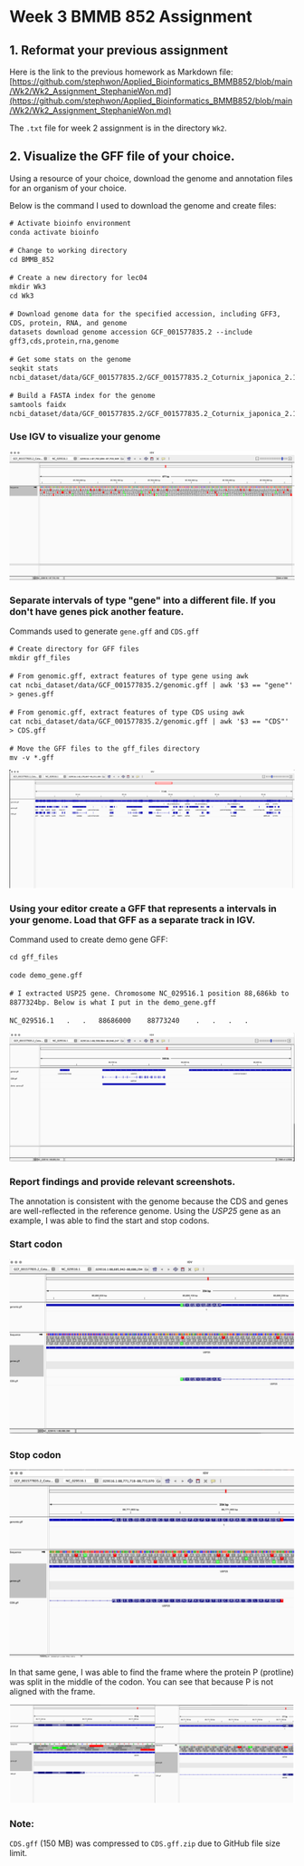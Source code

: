 # Week 3 BMMB 852 Assignment

## 1. Reformat your previous assignment
Here is the link to the previous homework as Markdown file:
[https://github.com/stephwon/Applied_Bioinformatics_BMMB852/blob/main/Wk2/Wk2_Assignment_StephanieWon.md](https://github.com/stephwon/Applied_Bioinformatics_BMMB852/blob/main/Wk2/Wk2_Assignment_StephanieWon.md)

The `.txt` file for week 2 assignment is in the directory `Wk2`.

## 2. Visualize the GFF file of your choice.
Using a resource of your choice, download the genome and annotation files for an organism of your choice.

Below is the command I used to download the genome and create files:

```
# Activate bioinfo environment
conda activate bioinfo

# Change to working directory
cd BMMB_852

# Create a new directory for lec04
mkdir Wk3
cd Wk3

# Download genome data for the specified accession, including GFF3, CDS, protein, RNA, and genome
datasets download genome accession GCF_001577835.2 --include gff3,cds,protein,rna,genome

# Get some stats on the genome
seqkit stats ncbi_dataset/data/GCF_001577835.2/GCF_001577835.2_Coturnix_japonica_2.1_genomic.fna

# Build a FASTA index for the genome
samtools faidx ncbi_dataset/data/GCF_001577835.2/GCF_001577835.2_Coturnix_japonica_2.1_genomic.fna

```

### Use IGV to visualize your genome
  ![genome](https://github.com/stephwon/Applied_Bioinformatics_BMMB852/blob/main/Wk3/image/IGV_genome_viz.png)


### Separate intervals of type "gene" into a different file. If you don't have genes pick another feature.

  Commands used to generate `gene.gff` and `CDS.gff`
  
  ```
  # Create directory for GFF files
  mkdir gff_files
  
  # From genomic.gff, extract features of type gene using awk
  cat ncbi_dataset/data/GCF_001577835.2/genomic.gff | awk '$3 == "gene"' > genes.gff
  
  # From genomic.gff, extract features of type CDS using awk
  cat ncbi_dataset/data/GCF_001577835.2/genomic.gff | awk '$3 == "CDS"' > CDS.gff
  
  # Move the GFF files to the gff_files directory
  mv -v *.gff
  ```

![gene-cds vis](https://github.com/stephwon/Applied_Bioinformatics_BMMB852/blob/main/Wk3/image/IGV_gene_cds_viz.png)


### Using your editor create a GFF that represents a intervals in your genome. Load that GFF as a separate track in IGV.
  Command used to create demo gene GFF:
  ```
  cd gff_files
  
  code demo_gene.gff
  
  # I extracted USP25 gene. Chromosome NC_029516.1 position 88,686kb to 8877324bp. Below is what I put in the demo_gene.gff
  
  NC_029516.1	.	.	88686000	88773240	.	.	.	.
  ```
  
  ![demo gene](https://github.com/stephwon/Applied_Bioinformatics_BMMB852/blob/main/Wk3/image/IGV_demo-gene_viz.png)

### Report findings and provide relevant screenshots.
  
  The annotation is consistent with the genome because the CDS and genes are well-reflected in the reference genome. Using the *USP25* gene as an example, I was able to find the start and stop codons.

  ### Start codon
  ![start codon](https://github.com/stephwon/Applied_Bioinformatics_BMMB852/blob/main/Wk3/image/IGV_findings_start-codon.jpg)

  ### Stop codon
  ![stop codon](https://github.com/stephwon/Applied_Bioinformatics_BMMB852/blob/main/Wk3/image/IGV_findings_stop-codon.jpg)

  In that same gene, I was able to find the frame where the protein P (protline) was split in the middle of the codon. You can see that because P is not aligned with the frame.

  ![findings](https://github.com/stephwon/Applied_Bioinformatics_BMMB852/blob/main/Wk3/image/IGV_findings.png)

### Note:
`CDS.gff` (150 MB) was compressed to `CDS.gff.zip` due to GitHub file size limit.
